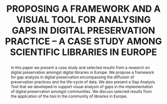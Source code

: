---
abstract: 'In this paper we present a case study and selected results

  from a research on digital preservation amongst digital

  libraries in Europe. We propose a framework for gap

  analysis in digital preservation encompassing the

  diffusion of preservation practices and the life-cycle of

  data. We also present a Gap Analysis Tool that we

  developed to support visual analysis of gaps in the

  implementation of digital preservation amongst

  communities. We discuss selected results from the

  application of the tool in the community of libraries in

  Europe.'
creators:
- Gomm, Moritz
- Hemmje, Matthias
- Brocks, Holger
- Schrimpf, Sabine
- Werkmann, Björn
date: null
document_url: https://services.phaidra.univie.ac.at/api/object/o:185454/download
grand_parent: iPRES
institutions: []
keywords: []
landing_page_url: https://phaidra.univie.ac.at/o:185454
language: eng
layout: publication
license: CC BY-SA 2.0 AT
notes_url: null
parent: iPRES 2010
publication_type: paper
size: 284814
slides_url: null
source_name: iPRES
title: PROPOSING A FRAMEWORK AND A VISUAL TOOL FOR  ANALYSING GAPS IN DIGITAL PRESERVATION  PRACTICE
  – A CASE STUDY AMONG SCIENTIFIC  LIBRARIES IN EUROPE
year: 2010
---